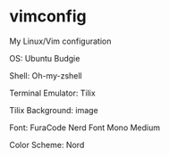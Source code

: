 # vimconfig
My Linux/Vim configuration

OS: Ubuntu Budgie

Shell: Oh-my-zshell

Terminal Emulator: Tilix

Tilix Background: image

Font: FuraCode Nerd Font Mono Medium

Color Scheme: Nord
